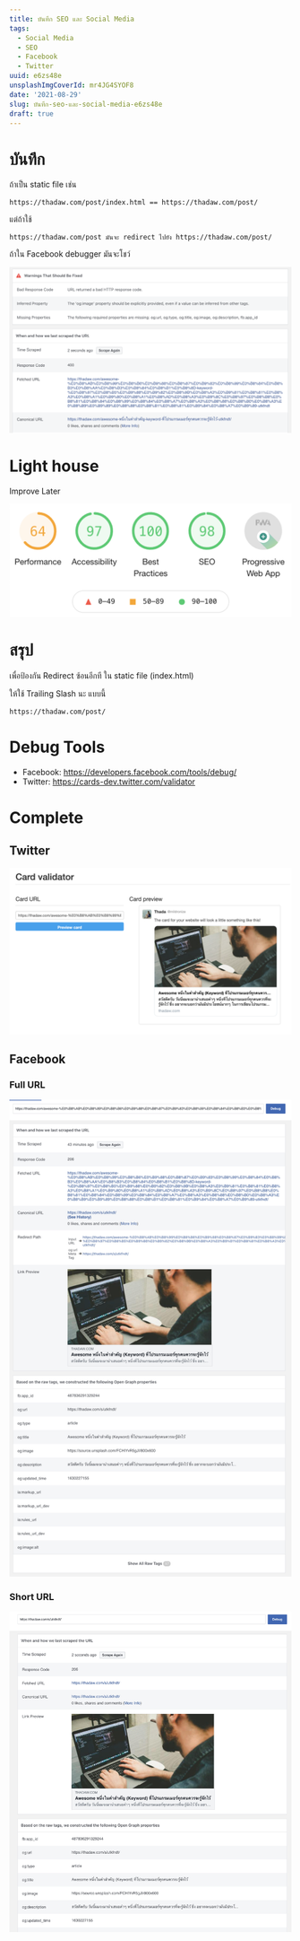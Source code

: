 ```yaml
---
title: บันทึก SEO และ Social Media
tags:
  - Social Media
  - SEO
  - Facebook
  - Twitter
uuid: e6zs48e
unsplashImgCoverId: mr4JG4SYOF8
date: '2021-08-29'
slug: บันทึก-seo-และ-social-media-e6zs48e
draft: true
---
```


# บันทึก

ถ้าเป็น static file เช่น

```
https://thadaw.com/post/index.html == https://thadaw.com/post/
```

แต่ถ้าใช้

```
https://thadaw.com/post มันจะ redirect ไปยัง https://thadaw.com/post/
```

ถ้าใน Facebook debugger มันจะโชว์

![](without-trailing-slash.png)

# Light house

Improve Later

![](lighthouse.png)

# สรุป

เพื่อป้องกัน Redirect ซ้อนอีกที ใน static file (index.html)

ให้ใช้ Trailing Slash นะ แบบนี้

```
https://thadaw.com/post/
```

# Debug Tools

- Facebook: https://developers.facebook.com/tools/debug/
- Twitter: https://cards-dev.twitter.com/validator

# Complete

## Twitter

![](twitter-validator.png)

## Facebook

### Full URL

![](full-url.jpg)

### Short URL

![](short-url.jpg)

